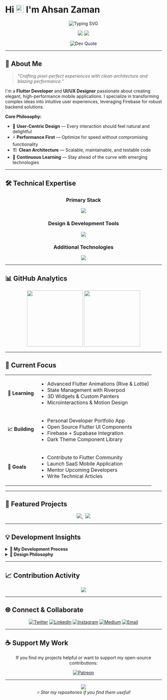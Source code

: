 <!-- GitHub Profile README for Ahsan Zaman -->

# Hi <img src="https://media.giphy.com/media/hvRJCLFzcasrR4ia7z/giphy.gif" height="25px"> I'm Ahsan Zaman

<div align="center">
  <img src="https://readme-typing-svg.demolab.com?font=JetBrains+Mono&size=22&duration=3000&pause=1000&color=FFD700&center=true&vCenter=true&width=435&lines=Flutter+Developer;UI%2FUX+Designer;Firebase+Specialist;Clean+Code+Advocate" alt="Typing SVG" />
</div>

<p align="center">
  <img src="https://komarev.com/ghpvc/?username=ahsxndev&label=Profile%20Views&color=FFD700&style=flat-square" />
  <img src="https://img.shields.io/github/followers/ahsxndev?label=Followers&style=flat-square&color=FFD700&labelColor=000000" />
</p>

<p align="center">
  <img src="https://quotes-github-readme.vercel.app/api?type=horizontal&border=true&quoteColor=FFD700&authorColor=FFFFFF&backgroundColor=000000&symbolColor=FFD700" alt="Dev Quote" />
</p>

---

## 🧠 About Me

> *"Crafting pixel-perfect experiences with clean architecture and blazing performance."*

I'm a **Flutter Developer** and **UI/UX Designer** passionate about creating elegant, high-performance mobile applications. I specialize in transforming complex ideas into intuitive user experiences, leveraging Firebase for robust backend solutions.

**Core Philosophy:**
- 🎯 **User-Centric Design** — Every interaction should feel natural and delightful  
- ⚡ **Performance First** — Optimize for speed without compromising functionality  
- 🏗️ **Clean Architecture** — Scalable, maintainable, and testable code  
- 🔄 **Continuous Learning** — Stay ahead of the curve with emerging technologies  

---

## 🛠️ Technical Expertise

<div align="center">

### **Primary Stack**
<img src="https://skillicons.dev/icons?i=flutter,dart,firebase,androidstudio&theme=light" />

### **Design & Development Tools**
<img src="https://skillicons.dev/icons?i=figma,photoshop,postman,git,github&theme=light" />

### **Additional Technologies**
<img src="https://skillicons.dev/icons?i=sqlite,html,css,python,csharp,cpp&theme=light" />

</div>

---

## 📊 GitHub Analytics

<div align="center">
  <img height="180em" src="https://github-readme-stats.vercel.app/api/top-langs/?username=ahsxndev&layout=compact&theme=dark&hide_border=true&bg_color=000000&title_color=FFD700&text_color=FFFFFF" />
  <img height="180em" src="https://github-readme-streak-stats.herokuapp.com/?user=ahsxndev&theme=dark&hide_border=true&background=000000&stroke=FFD700&ring=FFD700&fire=FFD700&currStreakLabel=FFFFFF" />
</div>

---

## 🌟 Current Focus

<table align="center">
  <tr>
    <td><strong>📖 Learning</strong></td>
    <td>
      <ul>
        <li>Advanced Flutter Animations (Rive & Lottie)</li>
        <li>State Management with Riverpod</li>
        <li>3D Widgets & Custom Painters</li>
        <li>Microinteractions & Motion Design</li>
      </ul>
    </td>
  </tr>
  <tr>
    <td><strong>📈 Building</strong></td>
    <td>
      <ul>
        <li>Personal Developer Portfolio App</li>
        <li>Open Source Flutter UI Components</li>
        <li>Firebase + Supabase Integration</li>
        <li>Dark Theme Component Library</li>
      </ul>
    </td>
  </tr>
  <tr>
    <td><strong>🚀 Goals</strong></td>
    <td>
      <ul>
        <li>Contribute to Flutter Community</li>
        <li>Launch SaaS Mobile Application</li>
        <li>Mentor Upcoming Developers</li>
        <li>Write Technical Articles</li>
      </ul>
    </td>
  </tr>
</table>

---

## 🚀 Featured Projects

<div align="center">
  <a href="https://github.com/ahsxndev/quran-app">
    <img src="https://github-readme-stats.vercel.app/api/pin/?username=ahsxndev&repo=quran-app&theme=dark&hide_border=true&bg_color=000000&title_color=FFD700&text_color=FFFFFF" />
  </a>
  &nbsp;
  <a href="https://github.com/ahsxndev/flutter-chat-ai">
    <img src="https://github-readme-stats.vercel.app/api/pin/?username=ahsxndev&repo=flutter-chat-ai&theme=dark&hide_border=true&bg_color=000000&title_color=FFD700&text_color=FFFFFF" />
  </a>
</div>

---

## 💡 Development Insights

<details>
<summary><b>🔧 My Development Process</b></summary>

```mermaid
graph LR
    A[Research] --> B[Design]
    B --> C[Prototype]
    C --> D[Develop]
    D --> E[Test]
    E --> F[Deploy]
    F --> G[Iterate]
    G --> A
````

1. **Research** — Understand user needs and market gaps
2. **Design** — Wireframes, UI mockups, and animations
3. **Prototype** — Validate with real user feedback
4. **Develop** — Clean, modular, and testable code
5. **Test** — Manual + automated cross-device testing
6. **Deploy** — Use CI/CD for smooth rollouts
7. **Iterate** — Keep improving with feedback and data

</details>

<details>
<summary><b>🎨 Design Philosophy</b></summary>

* **Minimalism** — Less clutter, more focus
* **Consistency** — Cohesive design system
* **Accessibility** — Everyone deserves a great experience
* **Performance** — Design with speed in mind
* **Emotion** — Let design feel human and engaging

</details>

---

## 📈 Contribution Activity

<div align="center">
  <img src="https://github-readme-activity-graph.vercel.app/graph?username=ahsxndev&theme=react-dark&hide_border=true&bg_color=000000&color=FFD700&line=FFD700&point=FFFFFF" />
</div>

---

## 🌐 Connect & Collaborate

<div align="center">

[![Twitter](https://img.shields.io/badge/Twitter-1DA1F2?style=for-the-badge&logo=twitter&logoColor=white&labelColor=1a1a1a)](https://twitter.com/ahsxn_dev)
[![LinkedIn](https://img.shields.io/badge/LinkedIn-0077B5?style=for-the-badge&logo=linkedin&logoColor=white&labelColor=1a1a1a)](https://linkedin.com/in/ahxanzaman)
[![Instagram](https://img.shields.io/badge/Instagram-E4405F?style=for-the-badge&logo=instagram&logoColor=white&labelColor=1a1a1a)](https://instagram.com/_ahsanzaman)
[![Medium](https://img.shields.io/badge/Medium-12100E?style=for-the-badge&logo=medium&logoColor=white&labelColor=1a1a1a)](https://medium.com/@ahsxn)
[![Email](https://img.shields.io/badge/Email-D14836?style=for-the-badge&logo=gmail&logoColor=white&labelColor=1a1a1a)](mailto:ahsanzaman.dev@gmail.com)

</div>

---

## ☕ Support My Work

<div align="center">

If you find my projects helpful or want to support my open-source contributions:

[![Patreon](https://img.shields.io/badge/Patreon-F96854?style=for-the-badge&logo=patreon&logoColor=white&labelColor=1a1a1a)](https://www.patreon.com/c/ahsxn)

</div>

---

<div align="center">
  <img src="https://capsule-render.vercel.app/api?type=waving&height=100&section=footer&color=FFD700&animation=twinkling&fontColor=FFFFFF" />
</div>

<div align="center">
  <i>⭐ Star my repositories if you find them useful!</i>
</div>

